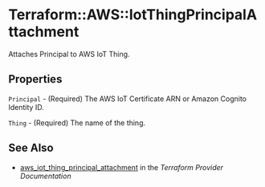 # Terraform::AWS::IotThingPrincipalAttachment

Attaches Principal to AWS IoT Thing.

## Properties

`Principal` - (Required) The AWS IoT Certificate ARN or Amazon Cognito Identity ID.

`Thing` - (Required) The name of the thing.


## See Also

* [aws_iot_thing_principal_attachment](https://www.terraform.io/docs/providers/aws/r/iot_thing_principal_attachment.html) in the _Terraform Provider Documentation_